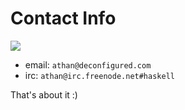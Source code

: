 Contact Info
============

![](http://www.gravatar.com/avatar/1987d0ba73cb23a47a25dbfe0b36106e?s=200.png)

- email: `athan@deconfigured.com`
- irc: `athan@irc.freenode.net#haskell`

That's about it :)
